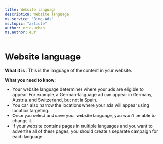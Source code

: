 ```yaml
---
title: Website language
description: Website language
ms.service: "Bing-Ads"
ms.topic: "article"
author: eric-urban
ms.author: eur
---
```


# Website language

**What it is** : This is the language of the content in your website.

**What you need to know** :
- Your website language determines where your ads are eligible to appear. For example, a German-language ad can appear in Germany, Austria, and Switzerland, but not in Spain.
- You can also narrow the locations where your ads will appear using location targeting.
- Once you select and save your website language, you won't be able to change it.
- If your website contains pages in multiple languages and you want to advertise all of these pages, you should create a separate campaign for each language.


